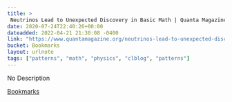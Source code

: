 ```yaml
---
title: > 
 Neutrinos Lead to Unexpected Discovery in Basic Math | Quanta Magazine
date: 2020-07-24T22:40:26+00:00
dateadded: 2022-04-21 21:30:08 -0400
link: "https://www.quantamagazine.org/neutrinos-lead-to-unexpected-discovery-in-basic-math-20191113/"
bucket: Bookmarks
layout: urlnote
tags: ["patterns", "math", "physics", "clblog", "patterns"]
--- 
```

No Description
 <!-- end excerpt --> 
<div class='bucket'><a class='internal-link' href='/buckets/bookmarks'>Bookmarks</a></div> 
